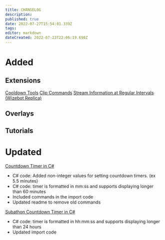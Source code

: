 ```yaml
---
title: CHANGELOG
description: 
published: true
date: 2022-07-27T15:54:01.339Z
tags: 
editor: markdown
dateCreated: 2022-07-23T22:06:19.698Z
---
```


# Added

## Extensions

[Cooldown Tools](/en/extensions/cooldown-tools)
[Clip Commands](/en/extensions/clip-commands)
[Stream Information at Regular Intervals (Wizebot Replica)](/extensions/stream-infos-at-regular-intervals)

## Overlays

## Tutorials

# Updated

[Countdown Timer in C#](/extensions/countdown-timer-in-c-sharp)
- C# code: Added non-integer values for setting countdown timers. (ex 5.5 minutes)
- C# code: timer is formatted in mm:ss and supports displaying longer than 60 minutes
- Included commands in the import code
- Updated readme to remove old commands

[Subathon Countdown Timer in C#](/extensions/subathon-countdown-timer-in-c-sharp)
- C# code: timer is formatted in hh:mm:ss and supports displaying longer than 24 hours
- Updated import code
